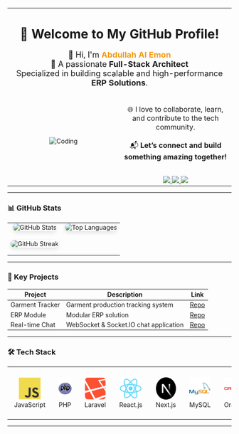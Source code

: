 <!-- Profile Header -->
<table align="center">
  <tr>
    <td align="center" colspan="2">
      <h1>👋 Welcome to My GitHub Profile!</h1>
      <p style="font-size:18px;">
        🌟 Hi, I'm <b style="color:#f39c12;">Abdullah Al Emon</b><br>
        🚀 A passionate <b>Full-Stack Architect</b><br>
        Specialized in building scalable and high-performance <b>ERP Solutions</b>.
      </p>
    </td>
  </tr>
  <tr>
    <td align="center" width="50%">
      <img src="https://media.giphy.com/media/qgQUggAC3Pfv687qPC/giphy.gif" alt="Coding" width="300" />
    </td>
    <td align="center" width="50%">
      <p style="font-size:16px;">
        🌐 I love to collaborate, learn, and contribute to the tech community.<br><br>
        📬 <b>Let’s connect and build something amazing together!</b>
      </p>
      <br>
      <a href="https://www.linkedin.com/in/your-profile" target="_blank">
        <img src="https://img.shields.io/badge/LinkedIn-blue?style=for-the-badge&logo=linkedin" />
      </a>
      <a href="mailto:your-email@example.com">
        <img src="https://img.shields.io/badge/Email-D14836?style=for-the-badge&logo=gmail&logoColor=white" />
      </a>
      <a href="https://yourportfolio.com" target="_blank">
        <img src="https://img.shields.io/badge/Portfolio-000000?style=for-the-badge&logo=firefox&logoColor=white" />
      </a>
    </td>
  </tr>
</table>

---

### 📊 GitHub Stats

<table align="center" cellpadding="10">
  <tr>
    <td align="center">
      <img src="https://github-readme-stats.vercel.app/api?username=aa-emon022&show_icons=true&count_private=true&theme=radical" alt="GitHub Stats" height="200" style="border-radius: 15px; box-shadow: 0px 4px 10px rgba(0, 0, 0, 0.1);">
    </td>
    <td align="center">
      <img src="https://github-readme-stats.vercel.app/api/top-langs/?username=aa-emon022&layout=compact&theme=radical" alt="Top Languages" height="200" style="border-radius: 15px; box-shadow: 0px 4px 10px rgba(0, 0, 0, 0.1);">
    </td>
   
  </tr>
  <tr>
     <td align="center">
  <p align="center">
  <img src="https://github-readme-streak-stats.herokuapp.com/?user=aa-emon022&theme=radical" alt="GitHub Streak" height="200" style="border-radius: 15px; box-shadow: 0px 4px 10px rgba(0, 0, 0, 0.1);"/>
</p>
    </td>
  </tr>
</table>

---

### 🚀 Key Projects

| Project           | Description                              | Link                                                           |
| ----------------- | ---------------------------------------- | -------------------------------------------------------------- |
| Garment Tracker   | Garment production tracking system       | [Repo](https://github.com/aa-emon022/garment-tracker)          |
| ERP Module        | Modular ERP solution                     | [Repo](https://github.com/aa-emon022/erp-module)               |
| Real-time Chat    | WebSocket & Socket.IO chat application   | [Repo](https://github.com/aa-emon022/real-time-chat)           |

---

### 🛠️ Tech Stack

<table align="center" cellpadding="10" cellspacing="0">
  <tr>
    <td align="center" style="padding:15px;">
      <img src="https://raw.githubusercontent.com/devicons/devicon/master/icons/javascript/javascript-original.svg" width="50" height="50" /><br/>JavaScript
    </td>
    <td align="center" style="padding:15px;">
      <img src="https://raw.githubusercontent.com/devicons/devicon/master/icons/php/php-original.svg" width="50" height="50" /><br/>PHP
    </td>
    <td align="center" style="padding:15px;">
      <img src="https://raw.githubusercontent.com/devicons/devicon/master/icons/laravel/laravel-plain.svg" width="50" height="50" /><br/>Laravel
    </td>
    <td align="center" style="padding:15px;">
      <img src="https://raw.githubusercontent.com/devicons/devicon/master/icons/react/react-original.svg" width="50" height="50" /><br/>React.js
    </td>
    <td align="center" style="padding:15px;">
      <img src="https://raw.githubusercontent.com/devicons/devicon/master/icons/nextjs/nextjs-original.svg" width="50" height="50" /><br/>Next.js
    </td>
    <td align="center" style="padding:15px;">
      <img src="https://raw.githubusercontent.com/devicons/devicon/master/icons/mysql/mysql-original-wordmark.svg" width="50" height="50" /><br/>MySQL
    </td>
    <td align="center" style="padding:15px;">
      <img src="https://raw.githubusercontent.com/devicons/devicon/master/icons/oracle/oracle-original.svg" width="50" height="50" /><br/>Oracle
    </td>
    <td align="center" style="padding:15px;">
      <img src="https://www.vectorlogo.zone/logos/firebase/firebase-icon.svg" width="50" height="50" /><br/>Firebase
    </td>
    <td align="center" style="padding:15px;">
      <img src="https://raw.githubusercontent.com/devicons/devicon/master/icons/amazonwebservices/amazonwebservices-original.svg" width="50" height="50" /><br/>AWS
    </td>
    <td align="center" style="padding:15px;">
      <img src="https://raw.githubusercontent.com/devicons/devicon/master/icons/socketio/socketio-original.svg" width="50" height="50" /><br/>Socket.IO
    </td>
    <td align="center" style="padding:15px;">
      <img src="https://raw.githubusercontent.com/devicons/devicon/master/icons/framer/framer-original.svg" width="50" height="50" /><br/>Framer Motion
    </td>
  </tr>
</table>

---



